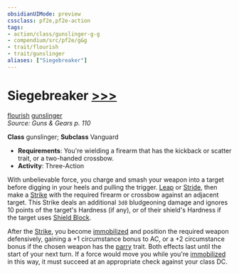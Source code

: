 ```yaml
---
obsidianUIMode: preview
cssclass: pf2e,pf2e-action
tags:
- action/class/gunslinger-g-g
- compendium/src/pf2e/g&g
- trait/flourish
- trait/gunslinger
aliases: ["Siegebreaker"]
---
```

# Siegebreaker [>>>](rules/core-rulebook/chapter-9-playing-the-game.md#Actions "Three-Action")
[flourish](rules/traits/flourish.md "Flourish Combat Trait")  [gunslinger](rules/traits/gunslinger-g-g.md "Gunslinger Class Trait")  
*Source: Guns & Gears p. 110*  

**Class** gunslinger; **Subclass** Vanguard
- **Requirements**: You're wielding a firearm that has the kickback or scatter trait, or a two-handed crossbow.
- **Activity**: Three-Action

With unbelievable force, you charge and smash your weapon into a target before digging in your heels and pulling the trigger. [Leap](rules/actions/leap.md) or [Stride](rules/actions/stride.md), then make a [Strike](rules/actions/strike.md) with the required firearm or crossbow against an adjacent target. This Strike deals an additional `3d8` bludgeoning damage and ignores 10 points of the target's Hardness (if any), or of their shield's Hardness if the target uses [Shield Block](compendium/feats/shield-block.md).

After the [Strike](rules/actions/strike.md), you become [immobilized](rules/conditions.md#Immobilized) and position the required weapon defensively, gaining a +1 circumstance bonus to AC, or a +2 circumstance bonus if the chosen weapon has the [parry](rules/traits/parry.md "Parry Weapon Trait") trait. Both effects last until the start of your next turn. If a force would move you while you're [immobilized](rules/conditions.md#Immobilized) in this way, it must succeed at an appropriate check against your class DC.